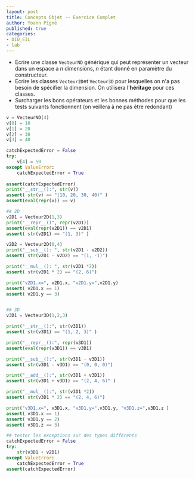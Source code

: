 ```yaml
---
layout: post
title: Concepts Objet -- Exercice Complet
author: Yoann Pigné
published: true
categories:  
- DIU_EIL
- lab
---
```



- Écrire une classe `VecteurND` générique qui peut représenter un vecteur dans un espace a *n* dimensions, *n* étant donné en paramètre du constructeur.
- Écrire les classes `Vecteur2D`et `Vecteur3D` pour lesquelles on n'a pas besoin de spécifier la dimension. On utilisera l'**héritage** pour ces classes. 
- Surcharger les bons opérateurs et les bonnes méthodes pour que les tests suivants fonctionnent (on veillera à ne pas être redondant)


```python
v = VecteurND(4)
v[0] = 10
v[1] = 20
v[2] = 30
v[3] = 40

catchExpectedError = False
try:
    v[4] = 50
except ValueError:
    catchExpectedError = True
    
assert(catchExpectedError)
print("__str__():", str(v))
assert( str(v) == "(10, 20, 30, 40)" )
assert(eval(repr(v)) == v)

## 2D
v2D1 = Vecteur2D(1,3)
print("__repr__()", repr(v2D1))
assert(eval(repr(v2D1)) == v2D1)
assert( str(v2D1) == "(1, 3)" )

v2D2 = Vecteur2D(0,4)
print("__sub__(): ", str(v2D1 - v2D2))
assert( str(v2D1 - v2D2) == "(1, -1)")

print("__mul__(): ", str(v2D1 *2))
assert( str(v2D1 * 2) == "(2, 6)")

print("v2D1.x=", v2D1.x, "v2D1.y=",v2D1.y)
assert( v2D1.x == 1)
assert( v2D1.y == 3)


## 3D
v3D1 = Vecteur3D(1,2,3)

print("__str__():", str(v3D1))
assert( str(v3D1) == "(1, 2, 3)" )

print("__repr__():", repr(v3D1))
assert(eval(repr(v3D1)) == v3D1)

print("__sub__():", str(v3D1 - v3D1))
assert( str(v3D1 - v3D1) == "(0, 0, 0)")

print("__add__():", str(v3D1 + v3D1))
assert( str(v3D1 + v3D1) == "(2, 4, 6)" )

print("__mul__():", str(v3D1 *2))
assert( str(v3D1 * 2) == "(2, 4, 6)")

print("v3D1.x=", v3D1.x, "v3D1.y=",v3D1.y, "v3D1.z=",v3D1.z )
assert( v3D1.x == 1)
assert( v3D1.y == 2)
assert( v3D1.z == 3)

## tester les exceptions sur des types différents
catchExpectedError = False
try:
    str(v3D1 + v2D1)
except ValueError:
    catchExpectedError = True
assert(catchExpectedError)
```

